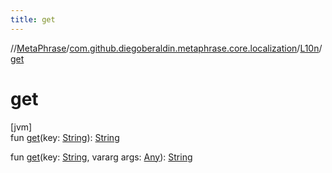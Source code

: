 ```yaml
---
title: get
---
```

//[MetaPhrase](../../../index.html)/[com.github.diegoberaldin.metaphrase.core.localization](../index.html)/[L10n](index.html)/[get](get.html)



# get



[jvm]\
fun [get](get.html)(key: [String](https://kotlinlang.org/api/latest/jvm/stdlib/kotlin/-string/index.html)): [String](https://kotlinlang.org/api/latest/jvm/stdlib/kotlin/-string/index.html)

fun [get](get.html)(key: [String](https://kotlinlang.org/api/latest/jvm/stdlib/kotlin/-string/index.html), vararg args: [Any](https://kotlinlang.org/api/latest/jvm/stdlib/kotlin/-any/index.html)): [String](https://kotlinlang.org/api/latest/jvm/stdlib/kotlin/-string/index.html)




